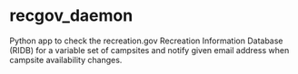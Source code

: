 # recgov_daemon
Python app to check the recreation.gov Recreation Information Database (RIDB) for a variable set of campsites and notify given email address when campsite availability changes.
